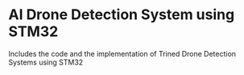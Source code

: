 # AI Drone Detection System using STM32
 Includes the code and the implementation of Trined Drone Detection Systems using STM32 
